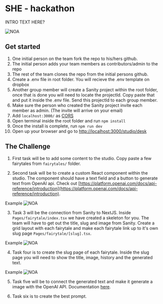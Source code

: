 # SHE - hackathon

INTRO TEXT HERE?

![NOA](https://www.sympa.com/hubfs/Noa%20logo%20grey.png)
## Get started

1. One initial person on the team fork the repo to his/hers github.
2. The initial person adds your team members as contributors/admin to the repo
3. The rest of the team clones the repo from the initial persons github.
4. Create a .env file in root folder. You will recieve the .env template on dropbox
5. Another group member will create a Sanity project within the root folder, once that is done you will need to locate the projectId. Copy paste that and put it inside the .env file. Send this projectId to each group member.
6. Make sure the person who created the Sanity project invite each member as admin. (The invite will arrive on your email)
8. Add  `localhost:3000/` as  [CORS](https://www.sanity.io/docs/cors)
9. Open terminal inside the root folder and run `npm install`
10. Once the install is complete, run `npm run dev`
13.  Open up your browser and go to  [http://localhost:3000/studio/desk](http://localhost:3000/studio)


## The Challenge

1.  First task will be to add some content to the studio. Copy paste a few fairytales from `fairytales/` folder. 

2. Second task will be to create a custom React component within the studio. The component should have a text field and a button to generate text from OpenAI api. Check out [https://platform.openai.com/docs/api-reference/introduction](https://platform.openai.com/docs/api-reference/introduction).

Example
![NOA](https://www.linkpicture.com/q/Screenshot-2023-04-13-at-20.28.59.png)



3. Task 3 will be the connection from Sanity to NextJS. Inside `Pages/fairytale/index.tsx` we have created a skeleton for you. The team will have to get out the title, slug and image from Sanity. Create a grid layout with each fairytale and make each fairytale link up to it's own slug page `Pages/fairytale/[slug].tsx`.

Example
![NOA](https://www.linkpicture.com/q/Screenshot-2023-04-13-at-20.36.17.png)


4. Task four is to create the slug page of each fairytale.  Inside the slug page you will need to show the title, image, history and the generated text. 

Example
![NOA](https://www.linkpicture.com/q/Screenshot-2023-04-13-at-20.44.14.png)

5. Task five will be to connect the generated text and make it generate a image with the OpenAI API. Documentation [here](https://platform.openai.com/docs/guides/images).


6. Task six is to create the best prompt. 

